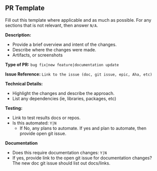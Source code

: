 PR Template
---

Fill out this template where applicable and as much as possible. For any sections that is not relevant, then answer `N/A`.

**Description:**
- Provide a brief overview and intent of the changes.
- Describe where the changes were made.
- Artifacts, or screenshots

**Type of PR:** `bug fix|new feature|documentation update`

**Issue Reference:** `Link to the issue (doc, git issue, epic, Aha, etc)`

**Technical Details:**
- Highlight the changes and describe the approach.
- List any dependencies (ie, libraries, packages, etc)

**Testing:**
- Link to test results docs or repos.
- Is this automated: `Y|N`
  - If No, any plans to automate. If yes and plan to automate, then provide open git issue.

**Documentation**
- Does this require documentation changes: `Y|N`
- If yes, provide link to the open git issue for documentation changes? The new doc git issue should list out docs/links.
